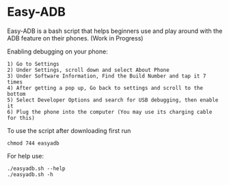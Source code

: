 # Easy-ADB
Easy-ADB is a bash script that helps beginners use and play around with the ADB feature on their phones. (Work in Progress)

Enabling debugging on your phone:

    1) Go to Settings
    2) Under Settings, scroll down and select About Phone
    3) Under Software Information, Find the Build Number and tap it 7 times
    4) After getting a pop up, Go back to settings and scroll to the bottom
    5) Select Developer Options and search for USB debugging, then enable it
    6) Plug the phone into the computer (You may use its charging cable for this)
    
To use the script after downloading first run

    chmod 744 easyadb
    
For help use:

    ./easyadb.sh --help
    ./easyadb.sh -h
